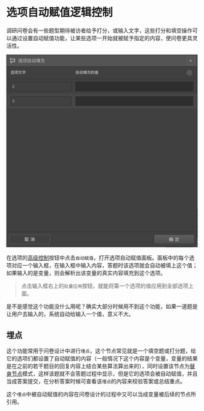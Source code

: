# 选项自动赋值逻辑控制

调研问卷会有一些题型期待被访者给予打分，或输入文字，这些打分和填空操作可以通过设置自动赋值功能，让某些选项一开始就被赋予指定的内容，使问卷更具灵活性。

<img src='./images/opt-auto-input.png'>

在选项的[高级控制](../node-setting/option.md#高级控制)按钮中点击`自动赋值`，打开选项自动赋值面板。面板中的每个选项对应一个输入框，在输入框中输入内容，答题时该选项就会自动被填上这个值；如果输入的是变量，则会解析出该变量的真实内容填充到这个选项。

> 点击输入框右上的`批量应用`按钮，就能将第一个选项的值应用到全部选项上面。

是不是感觉这个功能没什么用呢？确实大部分时候用不到这个功能，如果一道题是让用户去输入的，系统自动给输入一个值，意义不大。

## 埋点

这个功能常用于问卷设计中进行`埋点`，这个节点常见就是一个填空题或打分题，给它的选项们都设置了自动赋值的内容（一般情况下这个内容是个变量，变量的结果是在之前的若干题目的回复内容上结合某些算法算出来的），同时设置该节点为[替身节点](../node-setting/advanced.md)模式，这样该题就不会答题过程中显示，但是它的选项会被自动赋值，并且当成答案提交，在分析答案时候可查看该`埋点`的内容来校验答案或总结重点。

这个`埋点`中被自动赋值的内容在问卷设计的过程中又可以当成变量被后续的节点所引用。

